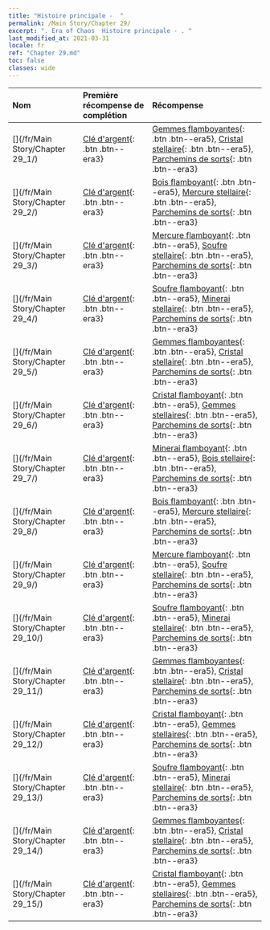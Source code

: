 ```yaml
---
title: "Histoire principale -  "
permalink: /Main Story/Chapter 29/
excerpt: ". Era of Chaos  Histoire principale - . "
last_modified_at: 2021-03-31
locale: fr
ref: "Chapter 29.md"
toc: false
classes: wide
---
```


  | Nom |  Première récompense de complétion | Récompense |
  |:------------|:------------|:------------| 
  | [](/fr/Main Story/Chapter 29_1/) | [Clé d'argent](/fr/Items/con_693/){: .btn .btn--era3} | [Gemmes flamboyantes](/fr/Items/mat_100/){: .btn .btn--era5}, [Cristal stellaire](/fr/Items/mat_94/){: .btn .btn--era5}, [Parchemins de sorts](/fr/Items/con_694/){: .btn .btn--era3} |
  | [](/fr/Main Story/Chapter 29_2/) | [Clé d'argent](/fr/Items/con_693/){: .btn .btn--era3} | [Bois flamboyant](/fr/Items/mat_97/){: .btn .btn--era5}, [Mercure stellaire](/fr/Items/mat_91/){: .btn .btn--era5}, [Parchemins de sorts](/fr/Items/con_694/){: .btn .btn--era3} |
  | [](/fr/Main Story/Chapter 29_3/) | [Clé d'argent](/fr/Items/con_693/){: .btn .btn--era3} | [Mercure flamboyant](/fr/Items/mat_98/){: .btn .btn--era5}, [Soufre stellaire](/fr/Items/mat_92/){: .btn .btn--era5}, [Parchemins de sorts](/fr/Items/con_694/){: .btn .btn--era3} |
  | [](/fr/Main Story/Chapter 29_4/) | [Clé d'argent](/fr/Items/con_693/){: .btn .btn--era3} | [Soufre flamboyant](/fr/Items/mat_99/){: .btn .btn--era5}, [Minerai stellaire](/fr/Items/mat_89/){: .btn .btn--era5}, [Parchemins de sorts](/fr/Items/con_694/){: .btn .btn--era3} |
  | [](/fr/Main Story/Chapter 29_5/) | [Clé d'argent](/fr/Items/con_693/){: .btn .btn--era3} | [Gemmes flamboyantes](/fr/Items/mat_100/){: .btn .btn--era5}, [Cristal stellaire](/fr/Items/mat_94/){: .btn .btn--era5}, [Parchemins de sorts](/fr/Items/con_694/){: .btn .btn--era3} |
  | [](/fr/Main Story/Chapter 29_6/) | [Clé d'argent](/fr/Items/con_693/){: .btn .btn--era3} | [Cristal flamboyant](/fr/Items/mat_101/){: .btn .btn--era5}, [Gemmes stellaires](/fr/Items/mat_93/){: .btn .btn--era5}, [Parchemins de sorts](/fr/Items/con_694/){: .btn .btn--era3} |
  | [](/fr/Main Story/Chapter 29_7/) | [Clé d'argent](/fr/Items/con_693/){: .btn .btn--era3} | [Minerai flamboyant](/fr/Items/mat_96/){: .btn .btn--era5}, [Bois stellaire](/fr/Items/mat_90/){: .btn .btn--era5}, [Parchemins de sorts](/fr/Items/con_694/){: .btn .btn--era3} |
  | [](/fr/Main Story/Chapter 29_8/) | [Clé d'argent](/fr/Items/con_693/){: .btn .btn--era3} | [Bois flamboyant](/fr/Items/mat_97/){: .btn .btn--era5}, [Mercure stellaire](/fr/Items/mat_91/){: .btn .btn--era5}, [Parchemins de sorts](/fr/Items/con_694/){: .btn .btn--era3} |
  | [](/fr/Main Story/Chapter 29_9/) | [Clé d'argent](/fr/Items/con_693/){: .btn .btn--era3} | [Mercure flamboyant](/fr/Items/mat_98/){: .btn .btn--era5}, [Soufre stellaire](/fr/Items/mat_92/){: .btn .btn--era5}, [Parchemins de sorts](/fr/Items/con_694/){: .btn .btn--era3} |
  | [](/fr/Main Story/Chapter 29_10/) | [Clé d'argent](/fr/Items/con_693/){: .btn .btn--era3} | [Soufre flamboyant](/fr/Items/mat_99/){: .btn .btn--era5}, [Minerai stellaire](/fr/Items/mat_89/){: .btn .btn--era5}, [Parchemins de sorts](/fr/Items/con_694/){: .btn .btn--era3} |
  | [](/fr/Main Story/Chapter 29_11/) | [Clé d'argent](/fr/Items/con_693/){: .btn .btn--era3} | [Gemmes flamboyantes](/fr/Items/mat_100/){: .btn .btn--era5}, [Cristal stellaire](/fr/Items/mat_94/){: .btn .btn--era5}, [Parchemins de sorts](/fr/Items/con_694/){: .btn .btn--era3} |
  | [](/fr/Main Story/Chapter 29_12/) | [Clé d'argent](/fr/Items/con_693/){: .btn .btn--era3} | [Cristal flamboyant](/fr/Items/mat_101/){: .btn .btn--era5}, [Gemmes stellaires](/fr/Items/mat_93/){: .btn .btn--era5}, [Parchemins de sorts](/fr/Items/con_694/){: .btn .btn--era3} |
  | [](/fr/Main Story/Chapter 29_13/) | [Clé d'argent](/fr/Items/con_693/){: .btn .btn--era3} | [Soufre flamboyant](/fr/Items/mat_99/){: .btn .btn--era5}, [Minerai stellaire](/fr/Items/mat_89/){: .btn .btn--era5}, [Parchemins de sorts](/fr/Items/con_694/){: .btn .btn--era3} |
  | [](/fr/Main Story/Chapter 29_14/) | [Clé d'argent](/fr/Items/con_693/){: .btn .btn--era3} | [Gemmes flamboyantes](/fr/Items/mat_100/){: .btn .btn--era5}, [Cristal stellaire](/fr/Items/mat_94/){: .btn .btn--era5}, [Parchemins de sorts](/fr/Items/con_694/){: .btn .btn--era3} |
  | [](/fr/Main Story/Chapter 29_15/) | [Clé d'argent](/fr/Items/con_693/){: .btn .btn--era3} | [Cristal flamboyant](/fr/Items/mat_101/){: .btn .btn--era5}, [Gemmes stellaires](/fr/Items/mat_93/){: .btn .btn--era5}, [Parchemins de sorts](/fr/Items/con_694/){: .btn .btn--era3} |
